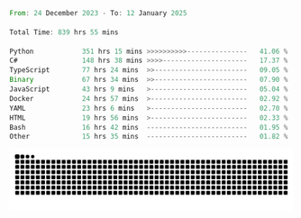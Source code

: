 <!--START_SECTION:waka-->

```rust
From: 24 December 2023 - To: 12 January 2025

Total Time: 839 hrs 55 mins

Python            351 hrs 15 mins >>>>>>>>>>---------------   41.06 %
C#                148 hrs 38 mins >>>>---------------------   17.37 %
TypeScript        77 hrs 24 mins  >>-----------------------   09.05 %
Binary            67 hrs 34 mins  >>-----------------------   07.90 %
JavaScript        43 hrs 9 mins   >------------------------   05.04 %
Docker            24 hrs 57 mins  >------------------------   02.92 %
YAML              23 hrs 6 mins   >------------------------   02.70 %
HTML              19 hrs 56 mins  >------------------------   02.33 %
Bash              16 hrs 42 mins  -------------------------   01.95 %
Other             15 hrs 35 mins  -------------------------   01.82 %
```

<!--END_SECTION:waka-->


<picture>
  <source media="(prefers-color-scheme: dark)" srcset="https://raw.githubusercontent.com/jeerawut97/jeerawut97/output/github-contribution-grid-snake.svg">
  <img alt="github contribution grid snake animation" src="https://raw.githubusercontent.com/jeerawut97/jeerawut97/output/github-contribution-grid-snake.svg">
</picture>
